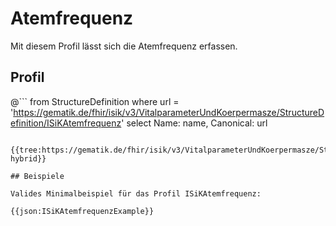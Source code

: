 # Atemfrequenz
Mit diesem Profil lässt sich die Atemfrequenz erfassen.

## Profil

@```
from StructureDefinition where url = 'https://gematik.de/fhir/isik/v3/VitalparameterUndKoerpermasze/StructureDefinition/ISiKAtemfrequenz' select Name: name, Canonical: url
```

{{tree:https://gematik.de/fhir/isik/v3/VitalparameterUndKoerpermasze/StructureDefinition/ISiKAtemfrequenz, hybrid}}

## Beispiele

Valides Minimalbeispiel für das Profil ISiKAtemfrequenz:

{{json:ISiKAtemfrequenzExample}}